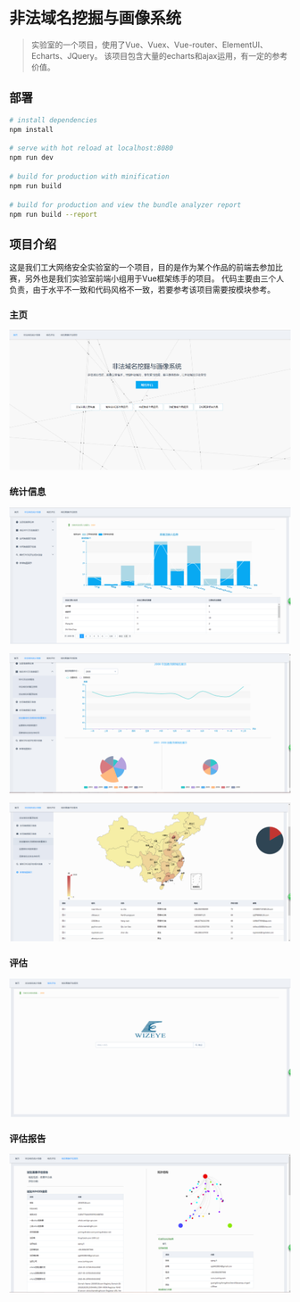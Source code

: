 # 非法域名挖掘与画像系统

> 实验室的一个项目，使用了Vue、Vuex、Vue-router、ElementUI、Echarts、JQuery。
> 该项目包含大量的echarts和ajax运用，有一定的参考价值。

## 部署

``` bash
# install dependencies
npm install

# serve with hot reload at localhost:8080
npm run dev

# build for production with minification
npm run build

# build for production and view the bundle analyzer report
npm run build --report
```

## 项目介绍
这是我们工大网络安全实验室的一个项目，目的是作为某个作品的前端去参加比赛，另外也是我们实验室前端小组用于Vue框架练手的项目。
代码主要由三个人负责，由于水平不一致和代码风格不一致，若要参考该项目需要按模块参考。

### 主页
![主页](./static/image/home.png)

### 统计信息
![1](./static/image/fun1.png)

![2](./static/image/fun2.png)

![3](./static/image/fun3.png)

### 评估
![评估](./static/image/model.png)

### 评估报告
![报告](./static/image/check.png)